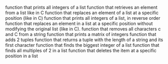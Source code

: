 function that prints all integers of a list
function that retrieves an element from a list like in C
function that replaces an element of a list at a specific position (like in C)
function that prints all integers of a list, in reverse order
function that replaces an element in a list at a specific position without modifying the original list (like in C).
function that removes all characters c and C from a string
function that prints a matrix of integers
function that adds 2 tuples
function that returns a tuple with the length of a string and its first character
function that finds the biggest integer of a list
function that finds all multiples of 2 in a list
function that deletes the item at a specific position in a list
